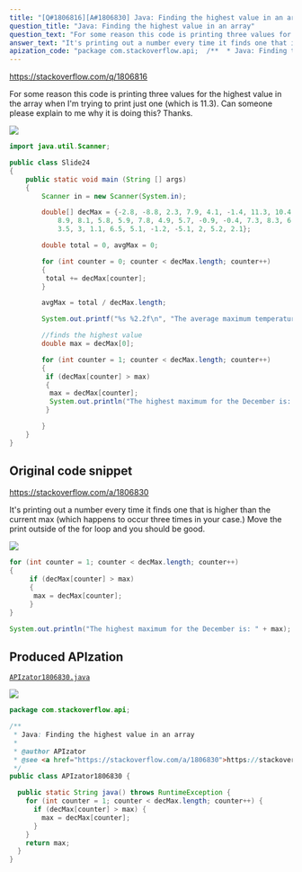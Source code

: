 ```yaml
---
title: "[Q#1806816][A#1806830] Java: Finding the highest value in an array"
question_title: "Java: Finding the highest value in an array"
question_text: "For some reason this code is printing three values for the highest value in the array when I'm trying to print just one (which is 11.3). Can someone please explain to me why it is doing this? Thanks."
answer_text: "It's printing out a number every time it finds one that is higher than the current max (which happens to occur three times in your case.) Move the print outside of the for loop and you should be good."
apization_code: "package com.stackoverflow.api;  /**  * Java: Finding the highest value in an array  *  * @author APIzator  * @see <a href=\"https://stackoverflow.com/a/1806830\">https://stackoverflow.com/a/1806830</a>  */ public class APIzator1806830 {    public static String java() throws RuntimeException {     for (int counter = 1; counter < decMax.length; counter++) {       if (decMax[counter] > max) {         max = decMax[counter];       }     }     return max;   } }"
---
```


https://stackoverflow.com/q/1806816

For some reason this code is printing three values for the highest value in the array when I&#x27;m trying to print just one (which is 11.3). Can someone please explain to me why it is doing this?
Thanks.


<div class="code-logo"><img src="/stackoverflow.png" /></div>

```java
import java.util.Scanner;

public class Slide24
{
    public static void main (String [] args)
    {
        Scanner in = new Scanner(System.in);

        double[] decMax = {-2.8, -8.8, 2.3, 7.9, 4.1, -1.4, 11.3, 10.4,
            8.9, 8.1, 5.8, 5.9, 7.8, 4.9, 5.7, -0.9, -0.4, 7.3, 8.3, 6.5, 9.2,
            3.5, 3, 1.1, 6.5, 5.1, -1.2, -5.1, 2, 5.2, 2.1};

        double total = 0, avgMax = 0;

        for (int counter = 0; counter < decMax.length; counter++)
        {
         total += decMax[counter];
        }

        avgMax = total / decMax.length;

        System.out.printf("%s %2.2f\n", "The average maximum temperature for December was: ", avgMax);

        //finds the highest value
        double max = decMax[0];

        for (int counter = 1; counter < decMax.length; counter++)
        {
         if (decMax[counter] > max)
         {
          max = decMax[counter];
          System.out.println("The highest maximum for the December is: " + max);
         }

        }        
    }
}
```


## Original code snippet

https://stackoverflow.com/a/1806830

It&#x27;s printing out a number every time it finds one that is higher than the current max (which happens to occur three times in your case.) Move the print outside of the for loop and you should be good.

<div class="code-logo"><img src="/stackoverflow.png" /></div>

```java
for (int counter = 1; counter < decMax.length; counter++)
{
     if (decMax[counter] > max)
     {
      max = decMax[counter];
     }
}

System.out.println("The highest maximum for the December is: " + max);
```

## Produced APIzation

[`APIzator1806830.java`](https://github.com/pasqualesalza/apization-temp-data/raw/master/search/APIzator1806830.java)

<div class="code-logo"><img src="/apizator.png" /></div>

```java
package com.stackoverflow.api;

/**
 * Java: Finding the highest value in an array
 *
 * @author APIzator
 * @see <a href="https://stackoverflow.com/a/1806830">https://stackoverflow.com/a/1806830</a>
 */
public class APIzator1806830 {

  public static String java() throws RuntimeException {
    for (int counter = 1; counter < decMax.length; counter++) {
      if (decMax[counter] > max) {
        max = decMax[counter];
      }
    }
    return max;
  }
}

```
